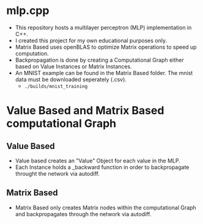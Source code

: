 # mlp.cpp

- This repository hosts a multilayer perceptron (MLP) implementation in C++.
- I created this project for my own educational purposes only.
- Matrix Based uses openBLAS to optimize Matrix operations to speed up computation.
- Backpropagation is done by creating a Computational Graph either based on Value Instances or Matrix Instances.
- An MNIST example can be found in the Matrix Based folder. The mnist data must be downloaded seperately (.csv).
  - `./builds/mnist_training`

# Value Based and Matrix Based computational Graph
## Value Based
  - Value based creates an "Value" Object for each value in the MLP.
  - Each Instance holds a _backward function in order to backpropagate throught the network via autodiff.
## Matrix Based
  - Matrix Based only creates Matrix nodes within the computational Graph and backpropagates through the network via autodiff.

